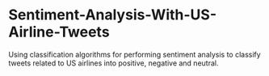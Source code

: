 # Sentiment-Analysis-With-US-Airline-Tweets
Using classification algorithms for performing sentiment analysis to classify tweets related to US airlines into positive, negative and neutral.
